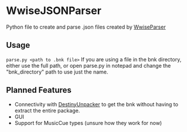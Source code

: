 # WwiseJSONParser
Python file to create and parse .json files created by [WwiseParser](https://github.com/xyx0826/WwiseParser)

## Usage
`parse.py <path to .bnk file>`
If you are using a file in the bnk directory, either use the full path, or open parse.py in notepad and change the "bnk_directory" path to use just the name.

## Planned Features
- Connectivity with [DestinyUnpacker](https://github.com/nblockbuster/DestinyUnpackerCPP) to get the bnk without having to extract the entire package.
- GUI
- Support for MusicCue types (unsure how they work for now)
